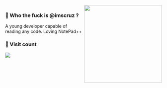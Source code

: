 
<img align="right" src="https://media2.giphy.com/media/v1.Y2lkPTc5MGI3NjExNnNmN2ptcTg1aWM0eHRpN3dxeGZqZnFpcmc3eHl4YzNrNXgxeGt4MyZlcD12MV9pbnRlcm5hbF9naWZfYnlfaWQmY3Q9Zw/3o6Zt7aSSZLX6U5WtW/giphy.gif" width="250">

### 🤔 Who the fuck is @imscruz ?
A young developer capable of reading any code. Loving NotePad++
<p align="left">

### 👀 Visit count
[<img align=left src="https://count.getloli.com/@imscruz?name=imscruz&theme=gelbooru-h&padding=7&offset=0&align=top&scale=1.2&pixelated=1&darkmode=0">](https://count.getloli.com/@imscruz?name=imscruz&theme=gelbooru-h&padding=7&offset=0&align=top&scale=1.6&pixelated=1&darkmode=0)

